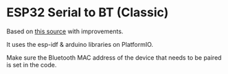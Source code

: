 # ESP32 Serial to BT (Classic)

Based on [this source](https://docs.espressif.com/projects/arduino-esp32/en/latest/api/bluetooth.html#serial-to-serial-bt) with improvements.

It uses the esp-idf & arduino libraries on PlatformIO.

Make sure the Bluetooth MAC address of the device that needs to be paired is set in the code.
